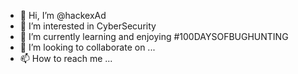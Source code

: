 - 👋 Hi, I’m @hackexAd
- 👀 I’m interested in CyberSecurity
- 🌱 I’m currently learning  and  enjoying #100DAYSOFBUGHUNTING
- 💞️ I’m looking to collaborate on ...
- 📫 How to reach me ...

<!---
hackexAd/hackexAd is a ✨ special ✨ repository because its `README.md` (this file) appears on your GitHub profile.
You can click the Preview link to take a look at your changes.
--->
